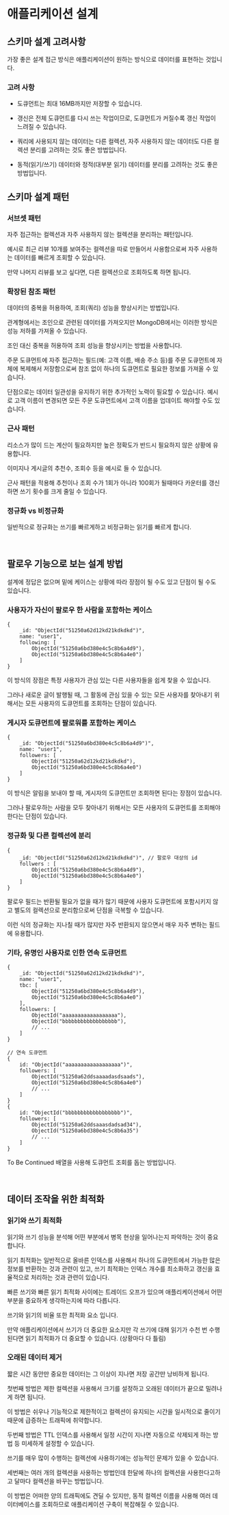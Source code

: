 # 애플리케이션 설계

## 스키마 설계 고려사항

가장 좋은 설계 접근 방식은 애플리케이션이 원하는 방식으로 데이터를 표현하는 것입니다.

### 고려 사항
 
- 도큐먼트는 최대 16MB까지만 저장할 수 있습니다.

- 갱신은 전체 도큐먼트를 다시 쓰는 작업이므로, 도큐먼트가 커질수록 갱신 작업이 느려질 수 있습니다.

- 쿼리에 사용되지 않는 데이터는 다른 컬렉션, 자주 사용하지 않는 데이터도 다른 컬렉션 분리를 고려하는 것도 좋은 방법입니다.

- 동적(읽기/쓰기) 데이터와 정적(대부분 읽기) 데이터를 분리를 고려하는 것도 좋은 방법입니다.

## 스키마 설계 패턴

### 서브셋 패턴

자주 접근하는 컬렉션과 자주 사용하지 않는 컬렉션을 분리하는 패턴입니다.

예시로 최근 리뷰 10개를 보여주는 컬렉션을 따로 만들어서 사용함으로써 자주 사용하는 데이터를 빠르게 조회할 수 있습니다.

만약 나머지 리뷰를 보고 싶다면, 다른 컬렉션으로 조회하도록 하면 됩니다.

### 확장된 참조 패턴

데이터의 중복을 허용하여, 조회(쿼리) 성능을 향상시키는 방법입니다.

관계형에서는 조인으로 관련된 데이터를 가져오지만 MongoDB에서는 이러한 방식은 성능 저하를 가져올 수 있습니다.

조인 대신 중복을 허용하여 조회 성능을 향상시키는 방법을 사용합니다.

주문 도큐먼트에 자주 접근하는 필드(예: 고객 이름, 배송 주소 등)를 주문 도큐먼트에 자체에 복제해서 저장함으로써 참조 없이 하나의 도큐먼트로 필요한 정보를 가져올 수 있습니다.

단점으로는 데이터 일관성을 유지하기 위한 추가적인 노력이 필요할 수 있습니다. 예시로 고객 이름이 변경되면 모든 주문 도큐먼트에서 고객 이름을 업데이트 해야할 수도 있습니다.

### 근사 패턴

리소스가 많이 드는 계산이 필요하지만 높은 정확도가 반드시 필요하지 않은 상황에 유용합니다.

이미지나 게시글의 추천수, 조회수 등을 예시로 들 수 있습니다.

근사 패턴을 적용해 추천이나 조회 수가 1회가 아니라 100회가 될때마다 카운터를 갱신하면 쓰기 횟수를 크게 줄일 수 있습니다.

### 정규화 vs 비정규화

일반적으로 정규화는 쓰기를 빠르게하고 비정규화는 읽기를 빠르게 합니다.

<br>

## 팔로우 기능으로 보는 설계 방법

설계에 정답은 없으며 밑에 케이스는 상황에 따라 장점이 될 수도 있고 단점이 될 수도 있습니다.

### 사용자가 자신이 팔로우 한 사람을 포함하는 케이스

```
{
    _id: "ObjectId("51250a62d12kd21kdkdkd")",
    name: "user1",
    following: [
        ObjectId("51250a6bd380e4c5c8b6a4d9"),
        ObjectId("51250a6bd380e4c5c8b6a4e0")
    ]
}
```

이 방식의 장점은 특정 사용자가 관심 있는 다른 사용자들을 쉽게 찾을 수 있습니다.

그러나 새로운 글이 발행될 때, 그 활동에 관심 있을 수 있는 모든 사용자를 찾아내기 위해서는 모든 사용자의 도큐먼트를 조회하는 단점이 있습니다.

### 게시자 도큐먼트에 팔로워를 포함하는 케이스

```
{
    _id: "ObjectId("51250a6bd380e4c5c8b6a4d9")",
    name: "user1",
    followers: [
        ObjectId("51250a62d12kd21kdkdkd"),
        ObjectId("51250a6bd380e4c5c8b6a4e0")
    ]
}
```

이 방식은 알림을 보내야 할 때, 게시자의 도큐먼트만 조회하면 된다는 장점이 있습니다.

그러나 팔로우하는 사람을 모두 찾아내기 위해서는 모든 사용자의 도큐먼트를 조회해야 한다는 단점이 있습니다.

### 정규화 및 다른 컬렉션에 분리

```
{
    _id: "ObjectId("51250a62d12kd21kdkdkd")", // 팔로우 대상의 id
    follwers : [
        ObjectId("51250a6bd380e4c5c8b6a4d9"),
        ObjectId("51250a6bd380e4c5c8b6a4e0")
    ]
}
```

팔로우 필드는 반환될 필요가 없을 때가 많기 때문에 사용자 도큐먼트에 포함시키지 않고 별도의 컬렉션으로 분리함으로써 단점을 극복할 수 있습니다.

이런 식의 정규화는 지나칠 때가 많지만 자주 반환되지 않으면서 매우 자주 변하는 필드에 유용합니다.

### 기타, 유명인 사용자로 인한 연속 도큐먼트

```
{
    _id: "ObjectId("51250a62d12kd21kdkdkd")",
    name: "user1",
    tbc: [ 
        ObjectId("51250a6bd380e4c5c8b6a4d9"),
        ObjectId("51250a6bd380e4c5c8b6a4e0")
    ],
    followers: [
        ObjectId("aaaaaaaaaaaaaaaaaa"),
        ObjectId("bbbbbbbbbbbbbbbbbb"),
        // ... 
    ]
}

// 연속 도큐먼트
{
    id: "ObjectId("aaaaaaaaaaaaaaaaaa")",
    followers: [
        ObjectId("51250a62ddsaaaadasdsaads"),
        ObjectId("51250a6bd380e4c5c8b6a4e0")
        // ...
    ]
}
{
    id: "ObjectId("bbbbbbbbbbbbbbbbbb")",
    followers: [
        ObjectId("51250a62ddsaaasdadsad34"),
        ObjectId("51250a6bd380e4c5c8b6a35")
        // ...
    ]
}
```

To Be Continued 배열을 사용해 도큐먼트 조회를 돕는 방법입니다.

<br>

## 데이터 조작을 위한 최적화

### 읽기와 쓰기 최적화

읽기와 쓰기 성능을 분석해 어떤 부분에서 병목 현상을 일어나는지 파악하는 것이 중요합니다.

읽기 최적화는 일반적으로 올바른 인덱스를 사용해서 하나의 도큐먼트에서 가능한 많은 정보를 반환하는 것과 관련이 있고,
쓰기 최적화는 인덱스 개수를 최소화하고 갱신을 효율적으로 처리하는 것과 관련이 있습니다.

빠른 쓰기와 빠른 읽기 최적화 사이에는 트레이드 오프가 있으며 애플리케이션에서 어떤 부분을 중요하게 생각하는지에 따라 다릅니다.

쓰기와 읽기의 비율 또한 최적화 요소 입니다. 

만약 애플리케이션에서 쓰기가 더 중요한 요소지만 각 쓰기에 대해 읽기가 수천 번 수행된다면 읽기 최적화가 더 중요할 수 있습니다. (상황마다 다 틀림)

### 오래된 데이터 제거

짧은 시간 동안만 중요한 데이터는 그 이상이 지나면 저장 공간만 낭비하게 됩니다. 

첫번째 방법은 제한 컬렉션을 사용해서 크기를 설정하고 오래된 데이터가 끝으로 밀려나게 하면 됩니다. 

이 방법은 쉬우나 기능적으로 제한적이고 컬렉션이 유지되는 시간을 일시적으로 줄이기 때문에 급증하는 트래픽에 취약합니다.

두번째 방법은 TTL 인덱스를 사용해서 일정 시간이 지나면 자동으로 삭제되게 하는 방법 등 미세하게 설정할 수 있습니다.

쓰기를 매우 많이 수행하는 컬렉션에 사용하기에는 성능적인 문제가 있을 수 있습니다.

세번째는 여러 개의 컬렉션을 사용하는 방법인데 한달에 하나의 컬렉션을 사용한다고하고 달마다 컬렉션을 바꾸는 방법입니다.

이 방법은 어떠한 양의 트래픽에도 견딜 수 있지만, 동적 컬렉션 이름을 사용해 여러 데이터베이스를 조회하므로 애플리케이션 구축이 복잡해질 수 있습니다.

